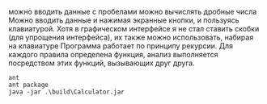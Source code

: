  можно вводить данные с пробелами
 можно вычислять дробные числа
 Можно вводить данные и нажимая экранные кнопки, и пользуясь клавиатурой. 
 Хотя в графическом интерфейсе я не стал ставить скобки (для упрощения интерфейса), их также можно использовать, набирая на клавиатуре
 Программа работает по принципу рекурсии. Для каждого правила определена функция, анализ выполняется посредством этих функций, вызывающих друг друга. 
 ```
 ant
 ant package
 java -jar .\build\Calculator.jar
```
